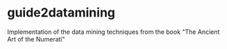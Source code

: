 # guide2datamining
Implementation of the data mining techniques from the book "The Ancient Art of the Numerati"
